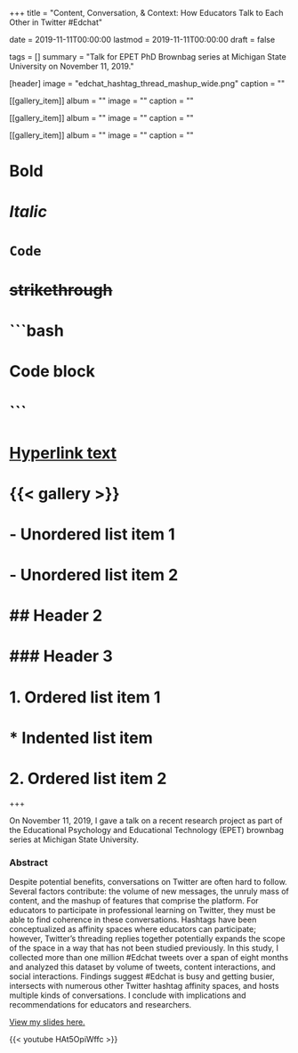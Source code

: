 +++
title = "Content, Conversation, & Context: How Educators Talk to Each Other in Twitter #Edchat"

date = 2019-11-11T00:00:00
lastmod = 2019-11-11T00:00:00
draft = false

tags = []
summary = "Talk for EPET PhD Brownbag series at Michigan State University on November 11, 2019."

[header]
image = "edchat_hashtag_thread_mashup_wide.png"
caption = ""

[[gallery_item]]
album = ""
image = ""
caption = ""

[[gallery_item]]
album = ""
image = ""
caption = ""

[[gallery_item]]
album = ""
image = ""
caption = ""

# **Bold**
# *Italic*
# `Code`
# ~~strikethrough~~

# ```bash
# Code block
# ```
        
# [Hyperlink text](https://themes.gohugo.io/theme/academic/)
# {{< gallery >}}

# - Unordered list item 1
# - Unordered list item 2

# ## Header 2
# ### Header 3

# 1. Ordered list item 1
#    * Indented list item
# 2. Ordered list item 2

+++

On November 11, 2019, I gave a talk on a recent research project as part of the Educational Psychology and Educational Technology (EPET) brownbag series at Michigan State University.

### Abstract

Despite potential benefits, conversations on Twitter are often hard to follow. Several factors contribute: the volume of new messages, the unruly mass of content, and the mashup of features that comprise the platform. For educators to participate in professional learning on Twitter, they must be able to find coherence in these conversations. Hashtags have been conceptualized as affinity spaces where educators can participate; however, Twitter’s threading replies together potentially expands the scope of the space in a way that has not been studied previously. In this study, I collected more than one million #Edchat tweets over a span of eight months and analyzed this dataset by volume of tweets, content interactions, and social interactions. Findings suggest #Edchat is busy and getting busier, intersects with numerous other Twitter hashtag affinity spaces, and hosts multiple kinds of conversations. I conclude with implications and recommendations for educators and researchers.

[View my slides here.](https://bretsw.github.io/brownbag-nov2019/)

{{< youtube HAt5OpiWffc >}}